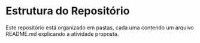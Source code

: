 # Estrutura do Repositório
Este repositório está organizado em pastas, cada uma contendo um arquivo README.md explicando a atividade proposta. 